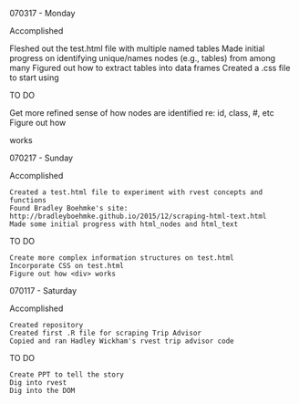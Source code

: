 070317 - Monday

  Accomplished  
  
  Fleshed out the test.html file with multiple named tables
  Made initial progress on identifying unique/names nodes (e.g., tables) from among many
  Figured out how to extract tables into data frames
  Created a .css file to start using
  
  TO DO

  Get more refined sense of how nodes are identified re: id, class, #, etc
  Figure out how <div> works

070217 - Sunday

  Accomplished
  
    Created a test.html file to experiment with rvest concepts and functions
    Found Bradley Boehmke's site: http://bradleyboehmke.github.io/2015/12/scraping-html-text.html
    Made some initial progress with html_nodes and html_text  
  
  TO DO

    Create more complex information structures on test.html
    Incorporate CSS on test.html
    Figure out how <div> works

070117 - Saturday

  Accomplished
  
    Created repository
    Created first .R file for scraping Trip Advisor
    Copied and ran Hadley Wickham's rvest trip advisor code
    
  TO DO
  
    Create PPT to tell the story
    Dig into rvest
    Dig into the DOM
    